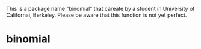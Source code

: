 This is a package name "binomial" that careate by a  student in University of Californai, Berkeley. Please be aware that this function is not yet perfect. 
# binomial
